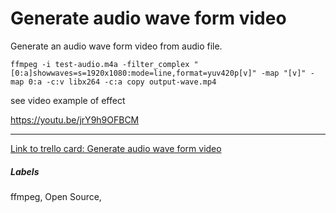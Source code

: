 # Generate audio wave form video

Generate an audio wave form video from audio file.

```
ffmpeg -i test-audio.m4a -filter_complex "[0:a]showwaves=s=1920x1080:mode=line,format=yuv420p[v]" -map "[v]" -map 0:a -c:v libx264 -c:a copy output-wave.mp4
```

see video example of effect

https://youtu.be/jrY9h9OFBCM

---

[Link to trello card: Generate audio wave form video](https://trello.com/c/zkaqy4j0)

##### Labels

ffmpeg, Open Source, 